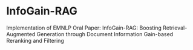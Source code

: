 # InfoGain-RAG
Implementation of EMNLP Oral Paper: InfoGain-RAG: Boosting Retrieval-Augmented Generation through Document Information Gain-based Reranking and Filtering
